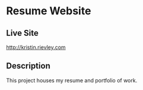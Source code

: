 # Resume Website

## Live Site
http://kristin.rievley.com

## Description
This project houses my resume and portfolio of work.

